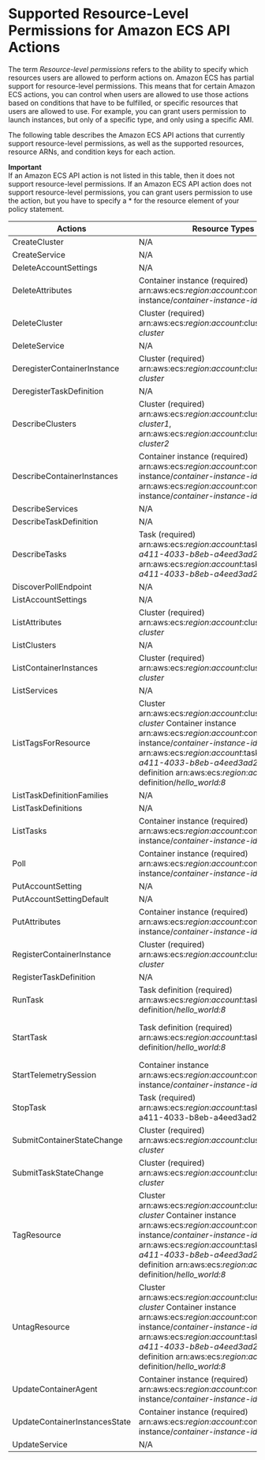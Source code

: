 # Supported Resource\-Level Permissions for Amazon ECS API Actions<a name="ecs-supported-iam-actions-resources"></a>

The term *Resource\-level permissions* refers to the ability to specify which resources users are allowed to perform actions on\. Amazon ECS has partial support for resource\-level permissions\. This means that for certain Amazon ECS actions, you can control when users are allowed to use those actions based on conditions that have to be fulfilled, or specific resources that users are allowed to use\. For example, you can grant users permission to launch instances, but only of a specific type, and only using a specific AMI\.

The following table describes the Amazon ECS API actions that currently support resource\-level permissions, as well as the supported resources, resource ARNs, and condition keys for each action\.

**Important**  
If an Amazon ECS API action is not listed in this table, then it does not support resource\-level permissions\. If an Amazon ECS API action does not support resource\-level permissions, you can grant users permission to use the action, but you have to specify a \* for the resource element of your policy statement\.


| Actions | Resource Types | Condition Keys | 
| --- | --- | --- | 
|  CreateCluster  | N/A |  aws:RequestTag  | 
|  CreateService  |  N/A  |  N/A  | 
|  DeleteAccountSettings  |  N/A  |  N/A  | 
|  DeleteAttributes  |  Container instance \(required\) arn:aws:ecs:*region*:*account*:container\-instance/*container\-instance\-id*  |  ecs:cluster  | 
|  DeleteCluster  |  Cluster \(required\) arn:aws:ecs:*region*:*account*:cluster/*my\-cluster*  |  N/A  | 
|  DeleteService  |  N/A  |  N/A  | 
|  DeregisterContainerInstance  |  Cluster \(required\) arn:aws:ecs:*region*:*account*:cluster/*my\-cluster*  |  N/A  | 
|  DeregisterTaskDefinition  |  N/A  |  N/A  | 
|  DescribeClusters  |  Cluster \(required\) arn:aws:ecs:*region*:*account*:cluster/*my\-cluster1*, arn:aws:ecs:*region*:*account*:cluster/*my\-cluster2*  |  N/A  | 
|  DescribeContainerInstances  |  Container instance \(required\) arn:aws:ecs:*region*:*account*:container\-instance/*container\-instance\-id1*, arn:aws:ecs:*region*:*account*:container\-instance/*container\-instance\-id2*  |  ecs:cluster  | 
|  DescribeServices  |  N/A  |  N/A  | 
|  DescribeTaskDefinition  |  N/A  |  N/A  | 
|  DescribeTasks  |  Task \(required\) arn:aws:ecs:*region*:*account*:task/*1abf0f6d\-a411\-4033\-b8eb\-a4eed3ad252a*, arn:aws:ecs:*region*:*account*:task/*1abf0f6d\-a411\-4033\-b8eb\-a4eed3ad252b*  |  ecs:cluster  | 
|  DiscoverPollEndpoint  |  N/A  |  N/A  | 
|  ListAccountSettings  |  N/A  |  N/A  | 
|  ListAttributes  |  Cluster \(required\) arn:aws:ecs:*region*:*account*:cluster/*my\-cluster*  |  N/A  | 
|  ListClusters  |  N/A  |  N/A  | 
|  ListContainerInstances  |  Cluster \(required\) arn:aws:ecs:*region*:*account*:cluster/*my\-cluster*  |  N/A  | 
|  ListServices  |  N/A  |  N/A  | 
|  ListTagsForResource  |  Cluster arn:aws:ecs:*region*:*account*:cluster/*my\-cluster* Container instance arn:aws:ecs:*region*:*account*:container\-instance/*container\-instance\-id* Task arn:aws:ecs:*region*:*account*:task/*1abf0f6d\-a411\-4033\-b8eb\-a4eed3ad252a* Task definition arn:aws:ecs:*region*:*account*:task\-definition/*hello\_world:8*  |  N/A  | 
|  ListTaskDefinitionFamilies  |  N/A  |  N/A  | 
|  ListTaskDefinitions  |  N/A  |  N/A  | 
|  ListTasks  |  Container instance \(required\) arn:aws:ecs:*region*:*account*:container\-instance/*container\-instance\-id*  |  ecs:cluster  | 
|  Poll  |  Container instance \(required\) arn:aws:ecs:*region*:*account*:container\-instance/*container\-instance\-id*  |  ecs:cluster  | 
|  PutAccountSetting  |  N/A  |  N/A  | 
|  PutAccountSettingDefault  |  N/A  |  N/A  | 
|  PutAttributes  |  Container instance \(required\) arn:aws:ecs:*region*:*account*:container\-instance/*container\-instance\-id*  |  ecs:cluster  | 
|  RegisterContainerInstance  |  Cluster \(required\) arn:aws:ecs:*region*:*account*:cluster/*my\-cluster*  |  aws:RequestTag  | 
|  RegisterTaskDefinition  |  N/A  |  aws:RequestTag  | 
|  RunTask  |  Task definition \(required\) arn:aws:ecs:*region*:*account*:task\-definition/*hello\_world:8*  |  ecs:cluster aws:RequestTag  | 
|  StartTask  |  Task definition \(required\) arn:aws:ecs:*region*:*account*:task\-definition/*hello\_world:8*  |  ecs:cluster ecs:container\-instances aws:RequestTag  | 
|  StartTelemetrySession  |  Container instance arn:aws:ecs:*region*:*account*:container\-instance/*container\-instance\-id*  |  ecs:cluster  | 
|  StopTask  |  Task \(required\) arn:aws:ecs:*region*:*account*:task/*1abf0f6d\-a411\-4033\-b8eb\-a4eed3ad252a *  |  ecs:cluster  | 
|  SubmitContainerStateChange  |  Cluster \(required\) arn:aws:ecs:*region*:*account*:cluster/*my\-cluster*  |  N/A  | 
|  SubmitTaskStateChange  |  Cluster \(required\) arn:aws:ecs:*region*:*account*:cluster/*my\-cluster*  |  N/A  | 
|  TagResource  |  Cluster arn:aws:ecs:*region*:*account*:cluster/*my\-cluster* Container instance arn:aws:ecs:*region*:*account*:container\-instance/*container\-instance\-id* Task arn:aws:ecs:*region*:*account*:task/*1abf0f6d\-a411\-4033\-b8eb\-a4eed3ad252a* Task definition arn:aws:ecs:*region*:*account*:task\-definition/*hello\_world:8*  |  aws:RequestTag  | 
|  UntagResource  |  Cluster arn:aws:ecs:*region*:*account*:cluster/*my\-cluster* Container instance arn:aws:ecs:*region*:*account*:container\-instance/*container\-instance\-id* Task arn:aws:ecs:*region*:*account*:task/*1abf0f6d\-a411\-4033\-b8eb\-a4eed3ad252a* Task definition arn:aws:ecs:*region*:*account*:task\-definition/*hello\_world:8*  |  N/A  | 
|  UpdateContainerAgent  |  Container instance \(required\) arn:aws:ecs:*region*:*account*:container\-instance/*container\-instance\-id*  |  ecs:cluster  | 
|  UpdateContainerInstancesState  |  Container instance \(required\) arn:aws:ecs:*region*:*account*:container\-instance/*container\-instance\-id*  |  ecs:cluster  | 
|  UpdateService  |  N/A  |  N/A  | 